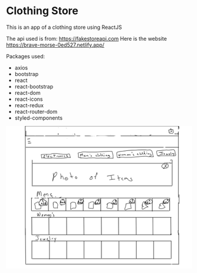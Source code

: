 # Clothing Store

This is an app of a clothing store using ReactJS

The api used is from: https://fakestoreapi.com
Here is the website https://brave-morse-0ed527.netlify.app/

Packages used:

- axios
- bootstrap
- react
- react-bootstrap
- react-dom
- react-icons
- react-redux
- react-router-dom
- styled-components

![This Is My Wireframe](public/wireframe.png?raw=true "Wireframe")
